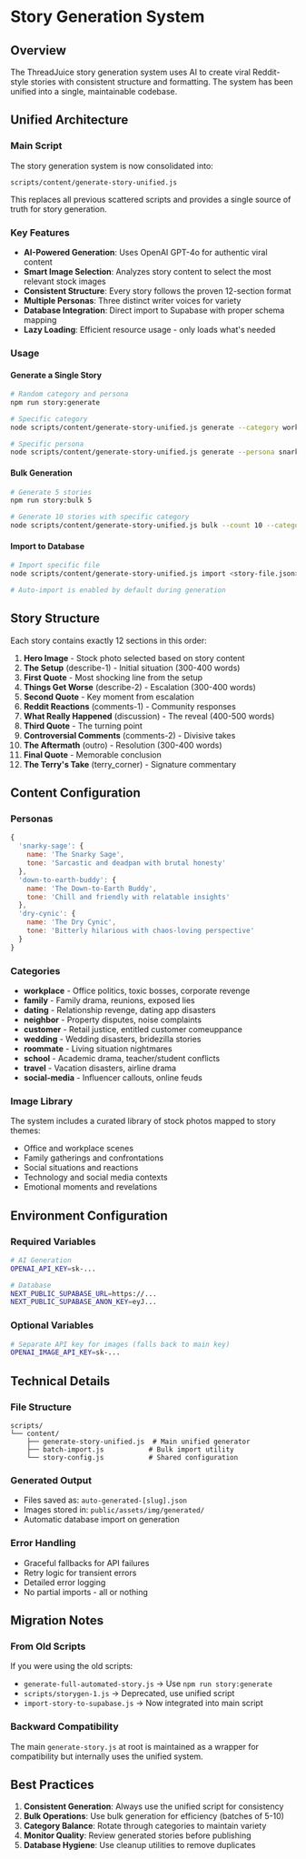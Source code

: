 # Story Generation System

## Overview

The ThreadJuice story generation system uses AI to create viral Reddit-style stories with consistent structure and formatting. The system has been unified into a single, maintainable codebase.

## Unified Architecture

### Main Script

The story generation system is now consolidated into:

```
scripts/content/generate-story-unified.js
```

This replaces all previous scattered scripts and provides a single source of truth for story generation.

### Key Features

- **AI-Powered Generation**: Uses OpenAI GPT-4o for authentic viral content
- **Smart Image Selection**: Analyzes story content to select the most relevant stock images
- **Consistent Structure**: Every story follows the proven 12-section format
- **Multiple Personas**: Three distinct writer voices for variety
- **Database Integration**: Direct import to Supabase with proper schema mapping
- **Lazy Loading**: Efficient resource usage - only loads what's needed

### Usage

#### Generate a Single Story

```bash
# Random category and persona
npm run story:generate

# Specific category
node scripts/content/generate-story-unified.js generate --category workplace

# Specific persona
node scripts/content/generate-story-unified.js generate --persona snarky-sage
```

#### Bulk Generation

```bash
# Generate 5 stories
npm run story:bulk 5

# Generate 10 stories with specific category
node scripts/content/generate-story-unified.js bulk --count 10 --category family
```

#### Import to Database

```bash
# Import specific file
node scripts/content/generate-story-unified.js import <story-file.json>

# Auto-import is enabled by default during generation
```

## Story Structure

Each story contains exactly 12 sections in this order:

1. **Hero Image** - Stock photo selected based on story content
2. **The Setup** (describe-1) - Initial situation (300-400 words)
3. **First Quote** - Most shocking line from the setup
4. **Things Get Worse** (describe-2) - Escalation (300-400 words)
5. **Second Quote** - Key moment from escalation
6. **Reddit Reactions** (comments-1) - Community responses
7. **What Really Happened** (discussion) - The reveal (400-500 words)
8. **Third Quote** - The turning point
9. **Controversial Comments** (comments-2) - Divisive takes
10. **The Aftermath** (outro) - Resolution (300-400 words)
11. **Final Quote** - Memorable conclusion
12. **The Terry's Take** (terry_corner) - Signature commentary

## Content Configuration

### Personas

```javascript
{
  'snarky-sage': {
    name: 'The Snarky Sage',
    tone: 'Sarcastic and deadpan with brutal honesty'
  },
  'down-to-earth-buddy': {
    name: 'The Down-to-Earth Buddy',
    tone: 'Chill and friendly with relatable insights'
  },
  'dry-cynic': {
    name: 'The Dry Cynic',
    tone: 'Bitterly hilarious with chaos-loving perspective'
  }
}
```

### Categories

- **workplace** - Office politics, toxic bosses, corporate revenge
- **family** - Family drama, reunions, exposed lies
- **dating** - Relationship revenge, dating app disasters
- **neighbor** - Property disputes, noise complaints
- **customer** - Retail justice, entitled customer comeuppance
- **wedding** - Wedding disasters, bridezilla stories
- **roommate** - Living situation nightmares
- **school** - Academic drama, teacher/student conflicts
- **travel** - Vacation disasters, airline drama
- **social-media** - Influencer callouts, online feuds

### Image Library

The system includes a curated library of stock photos mapped to story themes:

- Office and workplace scenes
- Family gatherings and confrontations
- Social situations and reactions
- Technology and social media contexts
- Emotional moments and revelations

## Environment Configuration

### Required Variables

```bash
# AI Generation
OPENAI_API_KEY=sk-...

# Database
NEXT_PUBLIC_SUPABASE_URL=https://...
NEXT_PUBLIC_SUPABASE_ANON_KEY=eyJ...
```

### Optional Variables

```bash
# Separate API key for images (falls back to main key)
OPENAI_IMAGE_API_KEY=sk-...
```

## Technical Details

### File Structure

```
scripts/
└── content/
    ├── generate-story-unified.js  # Main unified generator
    ├── batch-import.js           # Bulk import utility
    └── story-config.js           # Shared configuration
```

### Generated Output

- Files saved as: `auto-generated-[slug].json`
- Images stored in: `public/assets/img/generated/`
- Automatic database import on generation

### Error Handling

- Graceful fallbacks for API failures
- Retry logic for transient errors
- Detailed error logging
- No partial imports - all or nothing

## Migration Notes

### From Old Scripts

If you were using the old scripts:

- `generate-full-automated-story.js` → Use `npm run story:generate`
- `scripts/storygen-1.js` → Deprecated, use unified script
- `import-story-to-supabase.js` → Now integrated into main script

### Backward Compatibility

The main `generate-story.js` at root is maintained as a wrapper for compatibility but internally uses the unified system.

## Best Practices

1. **Consistent Generation**: Always use the unified script for consistency
2. **Bulk Operations**: Use bulk generation for efficiency (batches of 5-10)
3. **Category Balance**: Rotate through categories to maintain variety
4. **Monitor Quality**: Review generated stories before publishing
5. **Database Hygiene**: Use cleanup utilities to remove duplicates
